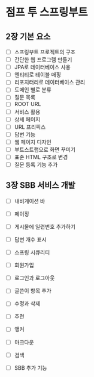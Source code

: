 # 점프 투 스프링부트

## 2장 기본 요소
- [ ] 스프링부트 프로젝트의 구조
- [ ] 간단한 웹 프로그램 만들기
- [ ] JPA로 데이터베이스 사용
- [ ] 엔티티로 테이블 매핑
- [ ] 리포지터리로 데이터베이스 관리
- [ ] 도메인 별로 분류
- [ ] 질문 목록
- [ ] ROOT URL
- [ ] 서비스 활용
- [ ] 상세 페이지
- [ ] URL 프리픽스
- [ ] 답변 기능
- [ ] 웹 페이지 디자인
- [ ] 부트스트랩으로 화면 꾸미기
- [ ] 표준 HTML 구조로 변경
- [ ] 질문 등록 기능 추가

## 3장 SBB 서비스 개발
- [ ] 내비게이션 바
- [ ] 페이징
- [ ] 게시물에 일련번호 추가하기
- [ ] 답변 개수 표시
- [ ] 스프링 시큐리티
- [ ] 회원가입
- [ ] 로그인과 로그아웃
- [ ] 글쓴이 항목 추가
- [ ] 수정과 삭제
- [ ] 추천
- [ ] 앵커
- [ ] 마크다운
- [ ] 검색
- [ ] SBB 추가 기능

